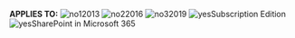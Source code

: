 <Token>**APPLIES TO:** ![no1](../media/no.png)2013 ![no2](../media/no.png)2016 ![no3](../media/no.png)2019 ![yes](../media/yes.png)Subscription Edition ![yes](../media/yes.png)SharePoint in Microsoft 365</Token>
